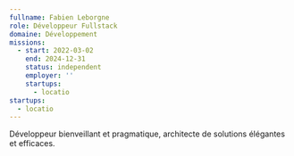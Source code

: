 ```yaml
---
fullname: Fabien Leborgne
role: Développeur Fullstack
domaine: Développement
missions:
  - start: 2022-03-02
    end: 2024-12-31
    status: independent
    employer: ''
    startups:
      - locatio
startups:
  - locatio
---
```

Développeur bienveillant et pragmatique, architecte de solutions élégantes et efficaces.